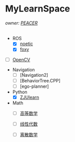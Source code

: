 # MyLearnSpace
###### owner: [PEACER]()

- ROS
  - [x] [noetic](./ROS/noetic)
  - [x] [foxy](./ROS/foxy)
- [ ] [OpenCV](./)
- Navigation
  - [ ] [Navigation2]
  - [ ] [BehaviorTree.CPP]
  - [ ] [ego-planner]
- Python
  - [x] [ZJUlearn](./python/ZJUlearn/)
- Math
  - [ ] [高等数学](./)
  - [ ] [线性代数](./)
  - [ ] [离散数学](./) 





